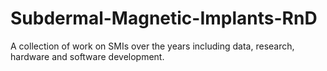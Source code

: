 # Subdermal-Magnetic-Implants-RnD
A collection of work on SMIs over the years including data, research, hardware and software development.
